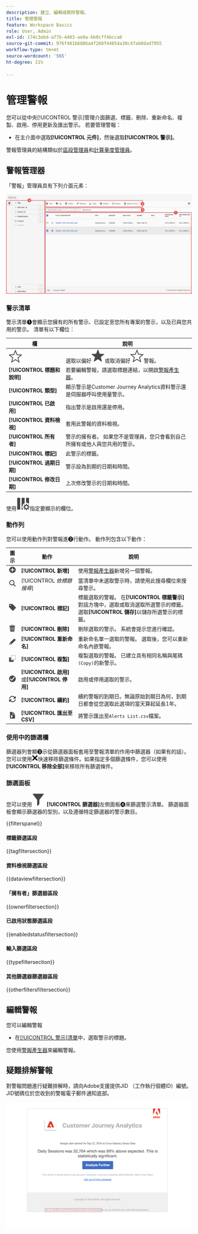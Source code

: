 ```yaml
---
description: 建立、編輯或刪除警報。
title: 管理警報
feature: Workspace Basics
role: User, Admin
exl-id: 174c3ebd-a77b-4403-ae9a-bb0cff4bcca6
source-git-commit: 976f481b6886a4f260f44854a30c47ab0dad7955
workflow-type: tm+mt
source-wordcount: '565'
ht-degree: 21%

---
```


# 管理警報


您可以從中央[!UICONTROL 警示]管理介面篩選、標籤、刪除、重新命名、複製、啟用、停用更新及匯出警示。 若要管理警報：

* 在主介面中選取&#x200B;**[!UICONTROL 元件]**，然後選取&#x200B;**[!UICONTROL 警示]**。

警報管理員的結構類似於[區段管理員](/help/components/filters/manage-filters.md)和[計算量度管理員](/help/components/calc-metrics/cm-workflow/cm-manager.md)。


## 警報管理器

「警報」管理員具有下列介面元素：

![篩選器介面](assets/alerts-manager.png)

### 警示清單

警示清單➊會顯示您擁有的所有警示、已設定至您所有專案的警示，以及已與您共用的警示。 清單有以下欄位：

| 欄 | 說明 |
|---|---|
| ![StarOutline](/help/assets/icons/StarOutline.svg) | 選取以偏好![Star](/help/assets/icons/Star.svg)或取消偏好![StarOutline](/help/assets/icons/StarOutline.svg)警報。 |
| **[!UICONTROL 標題和說明]** | 若要編輯警報，請選取標題連結，以開啟[警報產生器](alert-builder.md#alert-builder)。 |
| **[!UICONTROL 類型]** | 顯示警示是Customer Journey Analytics資料警示還是伺服器呼叫使用量警示。 |
| **[!UICONTROL 已啟用]** | 指出警示是啟用還是停用。 |
| **[!UICONTROL 資料檢視]** | 套用此警報的資料檢視。 |
| **[!UICONTROL 所有者]** | 警示的擁有者。 如果您不是管理員，您只會看到自己所擁有或他人與您共用的警示。 |
| **[!UICONTROL 標記]** | 此警示的標籤。 |
| **[!UICONTROL 過期日期]** | 警示設為到期的日期和時間。 |
| **[!UICONTROL 修改日期]** | 上次修改警示的日期和時間。 |

<!-- When "Last used" column is added, add this information as the description: Shows the date when the alert was last used. <p>This information can help you determine whether a component is valuable to users in your organization, where it is used, and if it needs to be deleted or modified.</p><p>Consider the following when viewing this column:</p><ul><li>This information does not include usage from the API, Report Builder, or Data Warehouse.</li><li>For some components, this column might not contain data if the component was last used prior to September 2023.</li></ul> -->

使用![ColumnSetting](/help/assets/icons/ColumnSetting.svg)指定要顯示的欄位。

### 動作列

您可以使用動作列對警報進➋行動作。 動作列包含以下動作：

| 圖示 | 動作 | 說明 |
|:---:|---|---|
| ![AddCircle](/help/assets/icons/AddCircle.svg) | **[!UICONTROL 新增]** | 使用[警報產生器](alert-builder.md#alert-builder)新增另一個警報。 |
| ![Search](/help/assets/icons/Search.svg) | [!UICONTROL *依標題搜尋*] | 當清單中未選取警示時，請使用此搜尋欄位來搜尋警示。 |
| ![Label](/help/assets/icons/Label.svg) | **[!UICONTROL 標記]** | 標籤選取的警報。 在&#x200B;**[!UICONTROL 標籤警示]**&#x200B;對話方塊中，選取或取消選取所選警示的標籤。 選取&#x200B;**[!UICONTROL 儲存]**&#x200B;以儲存所選警示的標籤。 |
| ![Delete](/help/assets/icons/Delete.svg) | **[!UICONTROL 刪除]** | 刪除選取的警示。 系統會提示您進行確認。 |
| ![Edit](/help/assets/icons/Edit.svg) | **[!UICONTROL 重新命名]** | 重新命名單一選取的警報。 選取後，您可以重新命名內嵌警報。 |
| ![Copy](/help/assets/icons/Copy.svg) | **[!UICONTROL 複製]** | 複製選取的警報。 已建立具有相同名稱與尾碼`(Copy)`的新警示。 |
| ![CheckmarkCircle](/help/assets/icons/CheckmarkCircle.svg) | **[!UICONTROL 啟用]**&#x200B;或&#x200B;**[!UICONTROL 停用]** | 啟用或停用選取的警示。 |
| ![重新整理](/help/assets/icons/Refresh.svg) | **[!UICONTROL 續約]** | 續約警報的到期日。無論原始到期日為何，到期日都會從您選取此選項的當天算起延長1年。 |
| ![FileCSV](/help/assets/icons/FileCSV.svg) | **[!UICONTROL 匯出至 CSV]** | 將警示匯出至`Alerts List.csv`檔案。 |


### 使用中的篩選欄

篩選器列會顯➌示從篩選器面板套用至警報清單的作用中篩選器（如果有的話）。 您可以使用![CrossSize75](/help/assets/icons/CrossSize75.svg)快速移除篩選條件。如果指定多個篩選條件，您可以使用&#x200B;**[!UICONTROL 移除全部]**&#x200B;來移除所有篩選條件。


### 篩選面板

您可以使用![篩選器](/help/assets/icons/Filter.svg) **[!UICONTROL 篩選器]**&#x200B;左側面板➍來篩選警示清單。 篩選器面板會顯示篩選器的型別，以及遵循特定篩選器的警示數目。

{{filterspanel}}


#### 標籤篩選區段

{{tagfiltersection}}


#### 資料檢視篩選區段

{{dataviewfiltersection}}


#### 「擁有者」篩選器區段

{{ownerfiltersection}}


#### 已啟用狀態篩選區段

{{enabledstatusfiltersection}}


#### 輸入篩選區段

{{typefiltersection}}


#### 其他篩選器篩選器區段

{{otherfiltersfiltersection}}



## 編輯警報

您可以編輯警報

* 在[[!UICONTROL 警示]清單](#alerts-list)中，選取警示的標題。

您使用[警報產生器](alert-builder.md#alert-builder)來編輯警報。

## 疑難排解警報

對警報問題進行疑難排解時，請向Adobe支援提供JID （工作執行個體ID）編號。 JID號碼位於您收到的警報電子郵件通知底部。

![警報電子郵件](assets/alerts-email.PNG)
